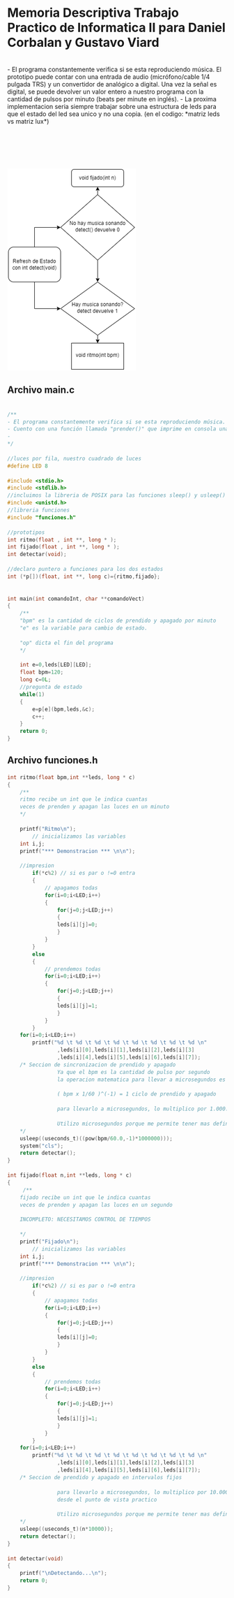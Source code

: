  # Memoria Descriptiva Trabajo Practico de Informatica II para Daniel Corbalan y Gustavo Viard
 </br>
- El programa constantemente verifica si se esta reproduciendo música. El prototipo puede contar con una entrada de audio (micrófono/cable 1/4 pulgada TRS) y un convertidor de analógico a digital. Una vez la señal es digital, se puede devolver un valor entero a nuestro programa con la cantidad de pulsos por minuto (beats per minute en inglés). 
- La proxima implementacion seria siempre trabajar sobre una estructura de leds para que el estado del led sea unico y no una copia. (en el codigo: *matriz leds vs matriz lux*)
 </br>

</br>
</br>
</br>
</br>
</br>



![Diagrama de la maquina de estados](./maquinadeestados2.0.png)

## Archivo main.c
```c

/**
- El programa constantemente verifica si se esta reproduciendo música. El prototipo puede contar con una entrada de audio (micrófono/cable 1/4 pulgada TRS) y un convertidor de analógico a digital. Una vez la señal es digital, se puede devolver un valor entero a nuestro programa con la cantidad de pulsos por minuto (beats per minute en inglés).
- Cuento con una función llamada "prender()" que imprime en consola una demonstración de la lógica del código.
-
*/

//luces por fila, nuestro cuadrado de luces
#define LED 8

#include <stdio.h>
#include <stdlib.h>
//incluimos la libreria de POSIX para las funciones sleep() y usleep()
#include <unistd.h>
//libreria funciones
#include "funciones.h"

//prototipos
int ritmo(float , int **, long * );
int fijado(float , int **, long * );
int detectar(void);

//declaro puntero a funciones para los dos estados
int (*p[])(float, int **, long c)={ritmo,fijado};


int main(int comandoInt, char **comandoVect)
{
    /**
    "bpm" es la cantidad de ciclos de prendido y apagado por minuto
    "e" es la variable para cambio de estado.

    "op" dicta el fin del programa
    */

    int e=0,leds[LED][LED];
    float bpm=120;
    long c=0L;
    //pregunta de estado
    while(1)
    {
        e=p[e](bpm,leds,&c);
        c++;
    }
    return 0;
}


```

## Archivo funciones.h
```c
int ritmo(float bpm,int **leds, long * c)
{
    /**
    ritmo recibe un int que le indica cuantas
    veces de prenden y apagan las luces en un minuto
    */

    printf("Ritmo\n");
        // inicializamos las variables
    int i,j;
    printf("*** Demonstracion *** \n\n");

    //impresion
        if(*c%2) // si es par o !=0 entra
        {
            // apagamos todas
            for(i=0;i<LED;i++)
            {
                for(j=0;j<LED;j++)
                {
                leds[i][j]=0;
                }
            }
        }
        else
        {
            // prendemos todas
            for(i=0;i<LED;i++)
            {
                for(j=0;j<LED;j++)
                {
                leds[i][j]=1;
                }
            }
        }
    for(i=0;i<LED;i++)
        printf("%d \t %d \t %d \t %d \t %d \t %d \t %d \t %d \n"
                ,leds[i][0],leds[i][1],leds[i][2],leds[i][3]
                ,leds[i][4],leds[i][5],leds[i][6],leds[i][7]);
    /* Seccion de sincronizacion de prendido y apagado
                Ya que el bpm es la cantidad de pulso por segundo
                la operacion matematica para llevar a microsegundos es la siguiente.

                ( bpm x 1/60 )^(-1) = 1 ciclo de prendido y apagado

                para llevarlo a microsegundos, lo multiplico por 1.000.000

                Utilizo microsegundos porque me permite tener mas definicion.
    */
    usleep((useconds_t)((pow(bpm/60.0,-1)*1000000)));
    system("cls");
    return detectar();
}

int fijado(float n,int **leds, long * c)
{
     /**
    fijado recibe un int que le indica cuantas
    veces de prenden y apagan las luces en un segundo

    INCOMPLETO: NECESITAMOS CONTROL DE TIEMPOS

    */
    printf("Fijado\n");
        // inicializamos las variables
    int i,j;
    printf("*** Demonstracion *** \n\n");

    //impresion
        if(*c%2) // si es par o !=0 entra
        {
            // apagamos todas
            for(i=0;i<LED;i++)
            {
                for(j=0;j<LED;j++)
                {
                leds[i][j]=0;
                }
            }
        }
        else
        {
            // prendemos todas
            for(i=0;i<LED;i++)
            {
                for(j=0;j<LED;j++)
                {
                leds[i][j]=1;
                }
            }
        }
    for(i=0;i<LED;i++)
        printf("%d \t %d \t %d \t %d \t %d \t %d \t %d \t %d \n"
                ,leds[i][0],leds[i][1],leds[i][2],leds[i][3]
                ,leds[i][4],leds[i][5],leds[i][6],leds[i][7]);
    /* Seccion de prendido y apagado en intervalos fijos

                para llevarlo a microsegundos, lo multiplico por 10.000 ya que n es un numero relativo
                desde el punto de vista practico

                Utilizo microsegundos porque me permite tener mas definicion.
    */
    usleep((useconds_t)(n*10000));
    return detectar();
}

int detectar(void)
{
    printf("\nDetectando...\n");
    return 0;
}
```
